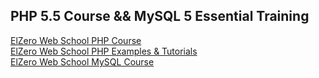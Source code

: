 ## PHP 5.5 Course && MySQL 5 Essential Training

[ElZero Web School PHP Course](https://www.youtube.com/playlist?list=PLDoPjvoNmBAzH72MTPuAAaYfReraNlQgM)  
[ElZero Web School PHP Examples & Tutorials](https://www.youtube.com/playlist?list=PLDoPjvoNmBAwP0emFTIiCNcySKz-mlZj7)  
[ElZero Web School MySQL Course](https://www.youtube.com/playlist?list=PLDoPjvoNmBAz6DT8SzQ1CODJTH-NIA7R9)
